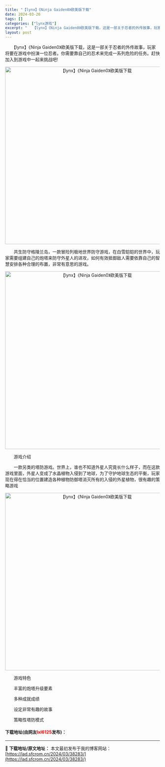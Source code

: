 ```yaml
---
title: "【lynx】《Ninja Gaiden0》欧美版下载"
date: 2024-03-26
tags: []
categories: ["lynx游戏"]
excerpt: "　　【lynx】《Ninja Gaiden0》欧美版下载，这是一部关于忍者的外传故事，玩家将要在游戏中扮演一位忍者。你需要靠自己的忍术来完成一系列危险的任务。赶快加入到游戏中一起来挑战吧! 　　共生防守格陵兰岛，一款冒险列极地世界防守游戏，在白雪皑皑的世界中，玩家需要组建自己的炮塔来防守外星人的进攻&hellip;"
layout: post
---
```


 <p>　　【lynx】《Ninja Gaiden0》欧美版下载，这是一部关于忍者的外传故事，玩家将要在游戏中扮演一位忍者。你需要靠自己的忍术来完成一系列危险的任务。赶快加入到游戏中一起来挑战吧!</p> <p align="center"><img align="" border="0" src="https://lad.sfcrom.cn/wp-content/uploads/2024/03/20240326_6602c41f3eee0.png" width="577" alt="【lynx】《Ninja Gaiden0》欧美版下载" /></p> <p>　　共生防守格陵兰岛，一款冒险列极地世界防守游戏，在白雪皑皑的世界中，玩家需要组建自己的炮塔来防守外星人的进攻，如何有效抵御敌人需要依靠自己的智慧安排各种合理的布置，非常有意思的游戏。</p> <p align="center"><img align="" border="0" src="https://lad.sfcrom.cn/wp-content/uploads/2024/03/20240326_6602c41fd12f5.png" width="578" alt="【lynx】《Ninja Gaiden0》欧美版下载" /></p> <p>　　游戏介绍</p> <p>　　一款另类的塔防游戏。世界上，谁也不知道外星人究竟长什么样子，而在这款游戏里面，外星人变成了水晶植物入侵到了地球，为了守护地球生态的平衡，玩家现在得在恰当的位置建造各种植物防御塔消灭所有的入侵的外星植物，很有趣的策略游戏</p> <p align="center"><img align="" border="0" src="https://lad.sfcrom.cn/wp-content/uploads/2024/03/20240326_6602c4205ec08.png" width="577" alt="【lynx】《Ninja Gaiden0》欧美版下载" /></p> <p>　　游戏特色</p> <p>　　丰富的炮塔升级要素</p> <p>　　多种成就成绩</p> <p>　　设定非常有趣的故事</p> <p>　　策略性塔防模式</p> <p><h4>下载地址(由网友<font color="red">lxl6125</font>发布)：</h4></p> 

---
📖 **下载地址/原文地址：** 本文最初发布于我的博客网站：[https://lad.sfcrom.cn/2024/03/38283/](https://lad.sfcrom.cn/2024/03/38283/)
